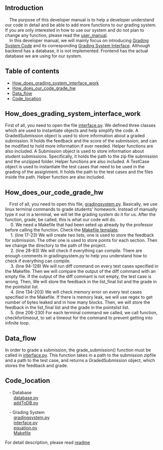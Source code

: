 ## Introduction
&emsp;The purpose of this developer manual is to help a developer understand our code in detail and be able to add more functions to our grading system. 
If you are only interested in how to use our system and do not plan to change any function, please read the [user_manual](User_manual).  
&emsp;In this developer manual, we will mainly focus on introducing [Grading System Code](TestCases/GradingInterface/gradingsystem.py) and its 
corresponding [Grading System Interface](TestCases/GradingInterface/interface.py). Although backend has a database, it is not implemented. Frontend has the actual
database we are using for our system.

## Table of contents
* [How_does_grading_system_interface_work](#How_does_grading_system_interface_work)
* [How_does_our_code_grade_hw](#How_does_our_code_grade_hw)
* [Data_flow](#Data_flow)
* [Code_location](#Code_location)

## How_does_grading_system_interface_work
First of all, you need to open the file [interface.py](TestCases/GradingInterface/interface.py). We defined three classes which are used to instantiate objects and help simplify the code. 
A GradedSubmission object is used to store information about a graded submission. It holds the feedback and the score of the submission, and can be modified to hold more information if ever needed. Helper functions are also included.
A Submission object is used to store information about student submissions. Specifically, it holds the path to the zip file submission and the unzipped folder. Helper functions are also included. 
A TestCase object is used to instantiate the test cases that need to be used in the grading of the assignment. It holds the path to the test cases and the files inside the path. Helper function are also included.  

## How_does_our_code_grade_hw
&emsp;First of all, you need to open this file, [gradingsystem.py](TestCases/GradingInterface/gradingsystem.py). Basically, we use linux terminal commands to grade students' homework. Instead of manually type it out in a terminal, we will let the grading system do it for us. After the function, grade, be called, this is what our code will do.  
&emsp; 0. We need a Makefile that had been seted up already by the professor before calling the function. Check the [Makefile template](grading_system_helper/Makefile).    
&emsp; 1. (line 17-23) We will create two lists, one is used to store the feedback for submission. The other one is used to store points for each section. 
Then we change the directory to the path of the project.  
&emsp; 2. (line 28-83) We will check if everything can compile. There are enough comments in gradingsystem.py to help you understand how to check if everything can compile.  
&emsp; 3. (line 94-128) We will run diff command on every test cases specified in the Makefile. Then we will compare the output of the diff command with an empty file. If the output of the diff commant is not empty, the test case is wrong. Then, We will store the feedback in the list_final list and the grade in the pointslist list.  
&emsp; 4. (line 134-203) We will check memory error on every test cases specified in the Makefile. If there is memory leak, we will use regex to get number of bytes leaked and in how many blocks. Then, we will store the feedback in the list_final list and the grade in the pointslist list.  
&emsp; 5. (line 206-230) For each terminal command we called, we call function, checkfortimeout, to set a timeout for the command to prevent getting into infinite loop.

## Data_flow
In order to grade a submission, the grade_submission() function must be called in [interface.py](TestCases/GradingInterface/interface.py). 
This function takes in a path to the submission zipfile and a path to the test case, and returns a GradedSubmission object, which stores the feedback and grade.

## Code_location
&emsp;- Database  
&emsp;&emsp;[database.py](databasefiles/database.py)  
&emsp;&emsp;[addToDB.py](databasefiles/addToDB.py)  

&emsp;- Grading System  
&emsp;&emsp;[gradingsystem.py](TestCases/GradingInterface/gradingsystem.py)  
&emsp;&emsp;[interface.py](TestCases/GradingInterface/interface.py)  
&emsp;&emsp;[equation.py](TestCases/GradingInterface/equation.py)  
&emsp;&emsp;[Makefile](grading_system_helper/Makefile)  

For detail description, please read [readme](README.md)
